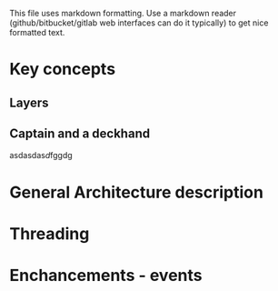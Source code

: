 This file uses markdown formatting. Use a markdown reader (github/bitbucket/gitlab web interfaces can do it typically) to get nice formatted text.

# Key concepts

## Layers

## Captain and a deckhand

asdasdas*d*fggdg

# General Architecture description

# Threading

# Enchancements - events
